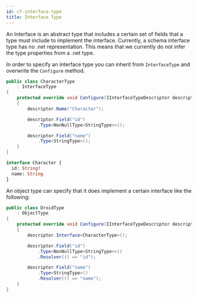 ```yaml
---
id: cf-interface-type
title: Interface Type
---
```


An Interface is an abstract type that includes a certain set of fields that a type must include to implement the interface. Currently, a schema interface type has no .net representation. This means that we currently do not infer the type properties from a .net type.

In order to specify an interface type you can inherit from `InterfaceType` and overwrite the `Configure` method.

```csharp
public class CharacterType
    : InterfaceType
{
    protected override void Configure(IInterfaceTypeDescriptor descriptor)
    {
        descriptor.Name("Character");

        descriptor.Field("id")
            .Type<NonNullType<StringType>>();

        descriptor.Field("name")
            .Type<StringType>();
    }
}
```

```graphql
interface Character {
  id: String!
  name: String
}
```

An object type can specify that it does implement a certain interface like the following:

```csharp
public class DroidType
    : ObjectType
{
    protected override void Configure(IInterfaceTypeDescriptor descriptor)
    {
        descriptor.Interface<CharacterType>();

        descriptor.Field("id")
            .Type<NonNullType<StringType>>()
            .Resolver(() => "id");

        descriptor.Field("name")
            .Type<StringType>()
            .Resolver(() => "name");
    }
}
```

